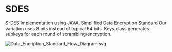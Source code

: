 # SDES
S-DES Implementation using JAVA. 
Simplified Data Encryption Standard
Our variation uses 8 bits instead of typical 64 bits.
Keys.class generates subkeys for each round of scrambling/encryption.



![Data_Encription_Standard_Flow_Diagram svg](https://user-images.githubusercontent.com/38986377/162137150-7bef2391-b5da-4a0e-89a6-4c8e2442c468.png)

